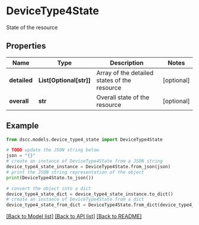 # DeviceType4State

State of the resource

## Properties

Name | Type | Description | Notes
------------ | ------------- | ------------- | -------------
**detailed** | **List[Optional[str]]** | Array of the detailed states of the resource | [optional] 
**overall** | **str** | Overall state of the resource | [optional] 

## Example

```python
from dscc.models.device_type4_state import DeviceType4State

# TODO update the JSON string below
json = "{}"
# create an instance of DeviceType4State from a JSON string
device_type4_state_instance = DeviceType4State.from_json(json)
# print the JSON string representation of the object
print(DeviceType4State.to_json())

# convert the object into a dict
device_type4_state_dict = device_type4_state_instance.to_dict()
# create an instance of DeviceType4State from a dict
device_type4_state_from_dict = DeviceType4State.from_dict(device_type4_state_dict)
```
[[Back to Model list]](../README.md#documentation-for-models) [[Back to API list]](../README.md#documentation-for-api-endpoints) [[Back to README]](../README.md)


